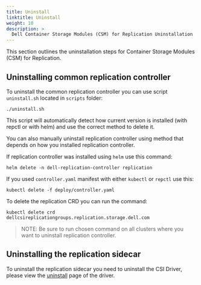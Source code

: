 ```yaml
---
title: Uninstall
linktitle: Uninstall 
weight: 10
description: >
  Dell Container Storage Modules (CSM) for Replication Uninstallation
---
```


This section outlines the uninstallation steps for Container Storage Modules (CSM) for Replication. 


## Uninstalling common replication controller

To uninstall the common replication controller you can use script `uninstall.sh` located in `scripts` folder:
```shell
./uninstall.sh 
```

This script will automatically detect how current version is installed (with repctl or with helm) and use the correct method to delete it. 

You can also manually uninstall replication controller using method that depends on how you installed replication controller.

If replication controller was installed using `helm` use this command:
```shell
helm delete -n dell-replication-controller replication
```

If you used `controller.yaml` manifest with either `kubectl` or `repctl` use this:
```shell
kubectl delete -f deploy/controller.yaml
```

To delete the replication CRD you can run the command:
```shell
kubectl delete crd dellcsireplicationgroups.replication.storage.dell.com
```

> NOTE: Be sure to run chosen command on all clusters where you want to uninstall replication controller.

## Uninstalling the replication sidecar


To uninstall the replication sidecar you need to uninstall the CSI Driver, please view the [uninstall](../../csidriver/uninstall) page of the driver.
